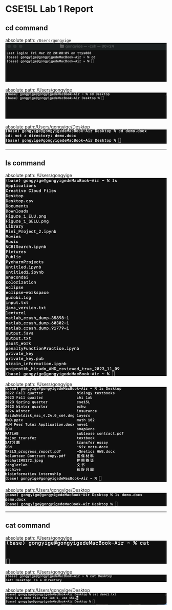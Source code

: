 # CSE15L Lab 1 Report
## cd command

absolute path: `/Users/gongyige`
![Image](cd_no_argument.jpeg)

absolute path: /Users/gongyige
![Image](cd_directory.jpeg)

absolute path:/Users/gongyige/Desktop
![Image](cd_file.jpeg)

---

## ls command

absolute path: /Users/gongyige
![Image](ls_no_argument.jpeg)

absolute path: /Users/gongyige
![Image](ls_directory.jpeg)

absolute path:/Users/gongyige/Desktop
![Image](ls_file.jpeg)

---
## cat command

absolute path: /Users/gongyige
![Image](cat_no_argument.jpeg)

absolute path: /Users/gongyige
![Image](cat_directory.jpeg)

absolute path:/Users/gongyige/Desktop
![Image](cat_file.jpeg)
